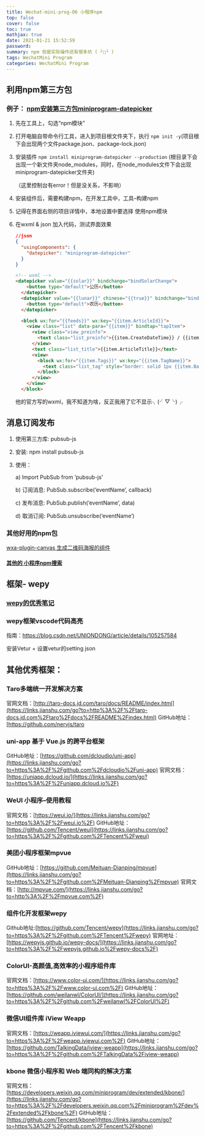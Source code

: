 ```yaml
---
title: Wechat-mini-prog-06 小程序npm
top: false
cover: false
toc: true
mathjax: true
date: 2021-01-21 15:52:59
password:
summary: npm 但是实际操作还有很多坑 ( ╯□╰ )
tags: WechatMini Program
categories: WechatMini Program
---
```

## 利用npm第三方包

### 例子： [npm安装第三方包miniprogram-datepicker](https://www.npmjs.com/package/miniprogram-datepicker)

1. 先在工具上，勾选“npm模块”

2. 打开电脑自带命令行工具，进入到项目根文件夹下，执行 `npm init -y`(项目根下会出现两个文件package.json、package-lock.json)

3. 安装插件  `npm install miniprogram-datepicker --production` (根目录下会出现一个新文件夹node_modules，同时，在node_modules文件下会出现miniprogram-datepicker文件夹) 

   （这里控制台有error！但是没关系，不影响）

4. 安装组件后，需要构建npm，在开发工具中，工具–构建npm

5. 记得在界面右侧的项目详情中，本地设置中要选择 使用npm模块

6. 在wxml & json 加入代码，测试界面效果

   ```json
   //json
   {
     "usingComponents": {
       "datepicker": "miniprogram-datepicker"
     }
   }
   ```

   

   ```html
   <!-- wxml -->  
   <datepicker value="{{solar}}" bindchange="bindSolarChange">
       <button type="default">公历</button>
     </datepicker>
     <datepicker value="{{lunar}}" chinese="{{true}}" bindchange="bindLunarChange">
       <button type="default">农历</button>
     </datepicker>
   
     <block wx:for="{{feeds}}" wx:key="{{item.ArticleId}}">
       <view class="list" data-para="{{item}}" bindtap="tapItem">
         <view class="view_preinfo">
           <text class="list_preinfo">{{item.CreateDateTime}} / {{item.ArticleAuthor}}</text>
         </view>
         <text class="list_title">{{item.ArticleTitle}}</text>
         <view>
           <block wx:for="{{item.Tags}}" wx:key="{{item.TagName}}">
             <text class="list_tag" style="border: solid 1px {{item.BackgroundColor}};">{{item.TagName}}</text>
           </block>
         </view>
       </view>
     </block>
   ```

   他的官方写的wxml，我不知道为啥，反正我用了它不显示╮(╯▽╰)╭

## 消息订阅发布

1. 使用第三方库: pubsub-js

2. 安装: npm install pubsub-js

3. 使用：

   a) Import PubSub from ‘pubsub-js’

   b) 订阅消息: PubSub.subscribe(‘eventName’, callback) 

   c) 发布消息: PubSub.publish(‘eventName’, data)

   d) 取消订阅: PubSub.unsubscribe(‘eventName’)



### 其他好用的npm包

[wxa-plugin-canvas 生成二维码海报的组件](https://github.com/jasondu/wxa-plugin-canvas)

#### [其他的 小程序npm搜索](https://www.npmjs.com/search?q=miniprogram) 



## 框架- wepy

### [wepy的优秀笔记](https://juejin.cn/post/6844903774851432456) 

### wepy框架vscode代码高亮 

指南：https://blog.csdn.net/UNIONDONG/article/details/105257584

安装Vetur + 设置vetur的setting json



## 其他优秀框架：

### Taro多端统一开发解决方案
官网文档：[http://taro-docs.jd.com/taro/docs/README/index.html](https://links.jianshu.com/go?to=http%3A%2F%2Ftaro-docs.jd.com%2Ftaro%2Fdocs%2FREADME%2Findex.html)
 GitHub地址：[https://github.com/nervjs/taro 

### uni-app 基于 Vue.js 的跨平台框架
GitHub地址：[https://github.com/dcloudio/uni-app](https://links.jianshu.com/go?to=https%3A%2F%2Fgithub.com%2Fdcloudio%2Funi-app)
官网文档：[https://uniapp.dcloud.io/](https://links.jianshu.com/go?to=https%3A%2F%2Funiapp.dcloud.io%2F)

### WeUI 小程序–使用教程
官网文档：[https://weui.io/](https://links.jianshu.com/go?to=https%3A%2F%2Fweui.io%2F)
GitHub地址：[https://github.com/Tencent/weui](https://links.jianshu.com/go?to=https%3A%2F%2Fgithub.com%2FTencent%2Fweui)

### 美团小程序框架mpvue

GitHub地址：[https://github.com/Meituan-Dianping/mpvue](https://links.jianshu.com/go?to=https%3A%2F%2Fgithub.com%2FMeituan-Dianping%2Fmpvue)
官网文档：[http://mpvue.com/](https://links.jianshu.com/go?to=http%3A%2F%2Fmpvue.com%2F)

### 组件化开发框架wepy
Github地址:[https://github.com/Tencent/wepy](https://links.jianshu.com/go?to=https%3A%2F%2Fgithub.com%2FTencent%2Fwepy)
官网地址：[https://wepyjs.github.io/wepy-docs/](https://links.jianshu.com/go?to=https%3A%2F%2Fwepyjs.github.io%2Fwepy-docs%2F)

### ColorUI-高颜值,高效率的小程序组件库
官网文档：[https://www.color-ui.com/](https://links.jianshu.com/go?to=https%3A%2F%2Fwww.color-ui.com%2F)
GitHub地址：[https://github.com/weilanwl/ColorUI/](https://links.jianshu.com/go?to=https%3A%2F%2Fgithub.com%2Fweilanwl%2FColorUI%2F)

### 微信UI组件库 iView Weapp
官网文档：[https://weapp.iviewui.com/](https://links.jianshu.com/go?to=https%3A%2F%2Fweapp.iviewui.com%2F)
GitHub地址：[https://github.com/TalkingData/iview-weapp](https://links.jianshu.com/go?to=https%3A%2F%2Fgithub.com%2FTalkingData%2Fiview-weapp)

### kbone 微信小程序和 Web 端同构的解决方案
官网文档：[https://developers.weixin.qq.com/miniprogram/dev/extended/kbone/](https://links.jianshu.com/go?to=https%3A%2F%2Fdevelopers.weixin.qq.com%2Fminiprogram%2Fdev%2Fextended%2Fkbone%2F)
GitHub地址：[https://github.com/Tencent/kbone](https://links.jianshu.com/go?to=https%3A%2F%2Fgithub.com%2FTencent%2Fkbone)
